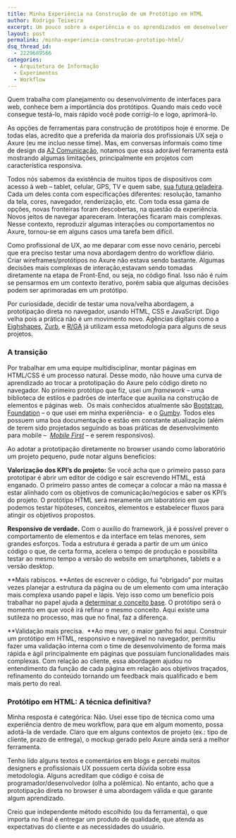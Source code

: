 ```yaml
---
title: Minha Experiência na Construção de um Protótipo em HTML
author: Rodrigo Teixeira
excerpt: Um pouco sobre a experiência e os aprendizados em desenvolver um protótipo usando HTML, CSS e JavaScript diretamente no navegador.
layout: post
permalink: /minha-experiencia-construcao-prototipo-html/
dsq_thread_id:
  - 2229689566
categories:
  - Arquitetura de Informação
  - Experimentos
  - Workflow
---
```

Quem trabalha com planejamento ou desenvolvimento de interfaces para web, conhece bem a importância dos protótipos. Quando mais cedo você consegue testá-lo, mais rápido você pode corrigi-lo e logo, aprimorá-lo.

As opções de ferramentas para construção de protótipos hoje é enorme. De todas elas, acredito que a preferida da maioria dos profissionais UX seja o Axure (eu me incluo nesse time). Mas, em conversas informais como time de design da [A2 Comunicação][1], notamos que essa adorável ferramenta está mostrando algumas limitações, principalmente em projetos com característica responsiva.

Todos nós sabemos da existência de muitos tipos de dispositivos com acesso à web &#8211; tablet, celular, GPS, TV e quem sabe, [sua futura geladeira][2]. Cada um deles conta com especificações diferentes: resolução, tamanho da tela, cores, navegador, renderização, etc. Com toda essa gama de opções, novas fronteiras foram descobertas, na questão da experiência. Novos jeitos de navegar apareceram. Interações ficaram mais complexas. Nesse contexto, reproduzir algumas interações ou comportamentos no Axure, tornou-se em alguns casos uma tarefa bem difícil.

Como profissional de UX, ao me deparar com esse novo cenário, percebi que era preciso testar uma nova abordagem dentro do workflow diário. Criar wireframes/protótipos no Axure não estava sendo bastante. Algumas decisões mais complexas de interação,estavam sendo tomadas diretamente na etapa de Front-End, ou seja, no código final. Isso não é ruim se pensarmos em um contexto iterativo, porém sabia que algumas decisões podem ser aprimoradas em um protótipo.

Por curiosidade, decidir de testar uma nova/velha abordagem, a prototipação direta no navegador, usando HTML, CSS e JavaScript. Digo velha pois a prática não é um movimento novo. Agências digitais como a [Eighshapes][3], [Zurb][4], e [R/GA][5] já utilizam essa metodologia para alguns de seus projetos.

### A transição

Por trabalhar em uma equipe multidisciplinar, montar páginas em HTML/CSS é um processo natural. Desse modo, não houve uma curva de aprendizado ao trocar a prototipação do Axure pelo código direto no navegador. No primeiro protótipo que fiz, usei um *framework* &#8211; uma biblioteca de estilos e padrões de interface que auxilia na construção de elementos e páginas web.  Os mais conhecidos atualmente são [Bootstrap][6], [Foundation][7] &#8211; o que usei em minha experiência-  e o [Gumby][8]. Todos eles possuem uma boa documentação e estão em constante atualização (além de terem sido projetados seguindo as boas práticas de desenvolvimento para mobile &#8211;  [*Mobile First*][9] &#8211; e serem responsivos).

Ao adotar a prototipação diretamente no browser usando como laboratório um projeto pequeno, pude notar alguns benefícios:

**Valorização dos KPI&#8217;s do projeto:** Se você acha que o primeiro passo para prototipar é abrir um editor de código e sair escrevendo HTML, está enganado. O primeiro passo antes de começar a colocar a mão na massa é estar alinhado com os objetivos de comunicação/negócios e saber os KPI’s do projeto. O protótipo HTML será meramente um laboratório em que podemos testar hipóteses, conceitos, elementos e estabelecer fluxos para atingir os objetivos propostos.

**Responsivo de verdade.** Com o auxílio do framework, já é possível prever o comportamento de elementos e da interface em telas menores, sem grandes esforços. Toda a estrutura é gerada a partir de um um único código o que, de certa forma, acelera o tempo de produção e possibilita testar ao mesmo tempo a versão do website em smartphones, tablets e a versão desktop.

**Mais rabiscos. **Antes de escrever o código, fui &#8220;obrigado&#8221; por muitas vezes planejar a estrutura da página ou de um elemento com uma interação mais complexa usando papel e lápis. Vejo isso como um benefício pois trabalhar no papel ajuda a [determinar o conceito base][10]. O protótipo será o momento em que você irá refinar o mesmo conceito. Aqui existe uma sutileza no processo, mas que no final, faz a diferença.

**Validação mais precisa.  **Ao meu ver, o maior ganho foi aqui. Construir um protótipo em HTML, responsivo e navegável no navegador, permitiu fazer uma validação interna com o time de desenvolvimento de forma mais rápida e ágil principalmente em páginas que possuíam funcionalidades mais complexas. Com relação ao cliente, essa abordagem ajudou no entendimento da função de cada página em relação aos objetivos traçados, refinamento do conteúdo tornando um feedback mais qualificado e bem mais perto do real.

### Protótipo em HTML: A técnica definitiva?

Minha resposta é categórica: Não. Usei esse tipo de técnica como uma experiência dentro de meu workflow, para que em algum momento, possa adotá-la de verdade. Claro que em alguns contextos de projeto (ex.: tipo de cliente, prazo de entrega), o mockup gerado pelo Axure ainda será a melhor ferramenta.

Tenho lido alguns textos e comentários em blogs e percebi muitos designers e profissionais UX possuem certa dúvida sobre essa metodologia. Alguns acreditam que código é coisa de programador/desenvolvedor (olha a polêmica). No entanto, acho que a prototipação direta no browser é uma abordagem válida e que garante algum aprendizado.

Creio que independente método escolhido (ou da ferramenta), o que importa no final é entregar um produto de qualidade, que atenda as expectativas do cliente e as necessidades do usuário.

 [1]: http://www.a2comunicacao.com.br/
 [2]: http://www1.folha.uol.com.br/folha/informatica/ult124u11230.shtml
 [3]: http://www.eightshapes.com/
 [4]: http://zurb.com/
 [5]: http://www.rga.com/
 [6]: http://getbootstrap.com/
 [7]: http://foundation.zurb.com/
 [8]: http://gumbyframework.com/
 [9]: httphttp://tableless.com.br/mobile-first-a-arte-de-pensar-com-foco/
 [10]: http://www.neuroniodigital.com.br/a-importancia-de-rabiscar-no-papel-antes-de-fazer-wireframes/